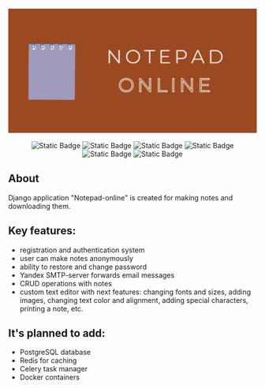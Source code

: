 <p align="center">
  <img src="static/images/doc-logo.png"/>
</p>

<p align="center">
  <img alt="Static Badge" src="https://img.shields.io/badge/Python-3.11-blue">
  <img alt="Static Badge" src="https://img.shields.io/badge/Django-4.2-purple">
  <img alt="Static Badge" src="https://img.shields.io/badge/SQLite-green">
  <img alt="Static Badge" src="https://img.shields.io/badge/ckeditor-pink">
  <img alt="Static Badge" src="https://img.shields.io/badge/HTML-red">
  <img alt="Static Badge" src="https://img.shields.io/badge/CSS-DAAB29">
</p>

## About

Django application "Notepad-online" is created for making notes and downloading them.

## Key features:

- registration and authentication system
- user can make notes anonymously
- ability to restore and change password
- Yandex SMTP-server forwards email messages
- CRUD operations with notes
- custom text editor with next features: changing fonts and sizes, adding images, changing text color and alignment, adding special characters, printing a note, etc.

## It's planned to add:

- PostgreSQL database
- Redis for caching
- Celery task manager
- Docker containers
